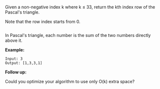Given a non-negative index k where k ≤ 33, return the kth index row of the Pascal's triangle.

Note that the row index starts from 0.

![]()

In Pascal's triangle, each number is the sum of the two numbers directly above it.

**Example:**
```
Input: 3
Output: [1,3,3,1]
```

**Follow up:**

Could you optimize your algorithm to use only O(k) extra space?
